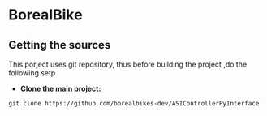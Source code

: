# BorealBike

## Getting the sources

This porject uses git repository, thus before building the project ,do the following setp

* **Clone the main project:** 

```shell 
git clone https://github.com/borealbikes-dev/ASIControllerPyInterface
```




